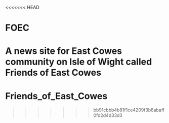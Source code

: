 <<<<<<< HEAD
# FOEC

A news site for East Cowes community on Isle of Wight called Friends of East Cowes
=======
# Friends_of_East_Cowes
>>>>>>> bb91cbbb4b81f1ce4209f3b8abaff0fd2d4d33d3
